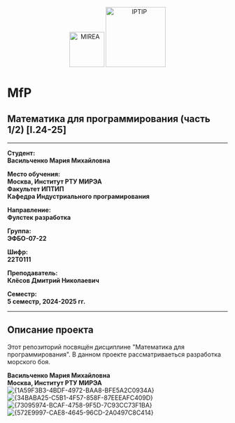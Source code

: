 <p align="center">
  <img src="https://www.mirea.ru/upload/medialibrary/c1a/MIREA_Gerb_Colour.jpg" alt="MIREA" width="80"/>
  <img src="https://www.mirea.ru/upload/medialibrary/26c/FTI_colour.jpg" alt="IPTIP" width="137"/> 
</p>

# MfP
## Математика для программирования (часть 1/2) [I.24-25]
---

**Студент:**  
**Васильченко Мария Михайловна**  

**Место обучения:**  
**Москва, Институт РТУ МИРЭА**  
**Факультет ИПТИП**  
**Кафедра Индустриального програмирования**  

**Направление:**  
**Фулстек разработка**  

**Группа:**  
**ЭФБО-07-22**  

**Шифр:**  
**22Т0111**  

**Преподаватель:**  
**Клёсов Дмитрий Николаевич**  

**Семестр:**  
**5 семестр, 2024-2025 гг.**

---

## Описание проекта

Этот репозиторий посвящён дисциплине "Математика для программирования". В данном проекте рассматриваеться разработка морского боя. 

**Васильченко Мария Михайловна**  
**Москва, Институт РТУ МИРЭА**
![{1A59F3B3-4BDF-4972-BAA8-BFE5A2C0934A}](https://github.com/user-attachments/assets/f7c5ce72-e02f-4f13-b402-f30bd8d43e61)
![{34BABA25-C5B1-4F57-858F-87EEEAFC409D}](https://github.com/user-attachments/assets/089e6ca7-0326-4506-a1d4-ed665a00abf2)
![{73095974-BCAF-4758-9F5D-7C93CC73F1BA}](https://github.com/user-attachments/assets/88864cf4-1b2f-4d31-a4be-528ef2554145)
![{572E9997-CAE8-4645-96CD-2A0497C8C414}](https://github.com/user-attachments/assets/bc195a2c-3219-4d61-bce0-671ffb7d4545)


